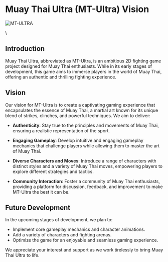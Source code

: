 # Muay Thai Ultra (MT-Ultra) Vision
![MT-ULTRA](https://github.com/RyanYeaman/MT-Ultra/assets/107305865/c0cbcec3-a46a-45c6-beb8-98e09fa00927)

\
## Introduction
Muay Thai Ultra, abbreviated as MT-Ultra, is an ambitious 2D fighting game project designed for Muay Thai enthusiasts. While in its early stages of development, this game aims to immerse players in the world of Muay Thai, offering an authentic and thrilling fighting experience.

## Vision
Our vision for MT-Ultra is to create a captivating gaming experience that encapsulates the essence of Muay Thai, a martial art known for its unique blend of strikes, clinches, and powerful techniques. We aim to deliver:

- **Authenticity**: Stay true to the principles and movements of Muay Thai, ensuring a realistic representation of the sport.

- **Engaging Gameplay**: Develop intuitive and engaging gameplay mechanics that challenge players while allowing them to master the art of Muay Thai.

- **Diverse Characters and Moves**: Introduce a range of characters with distinct styles and a variety of Muay Thai moves, empowering players to explore different strategies and tactics.

- **Community Interaction**: Foster a community of Muay Thai enthusiasts, providing a platform for discussion, feedback, and improvement to make MT-Ultra the best it can be.

## Future Development
In the upcoming stages of development, we plan to:
- Implement core gameplay mechanics and character animations.
- Add a variety of characters and fighting arenas.
- Optimize the game for an enjoyable and seamless gaming experience.

We appreciate your interest and support as we work tirelessly to bring Muay Thai Ultra to life.
